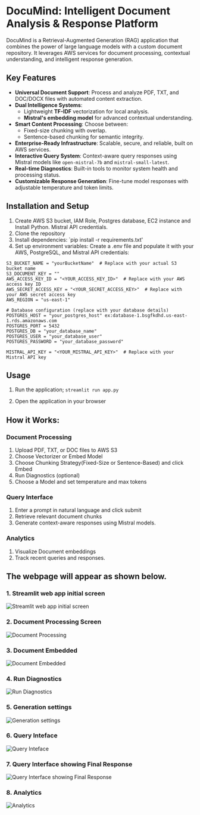 # DocuMind: Intelligent Document Analysis & Response Platform

DocuMind is a Retrieval-Augmented Generation (RAG) application that combines the power of large language models with a custom document repository. It leverages AWS services for document processing, contextual understanding, and intelligent response generation.

## Key Features
- **Universal Document Support**: Process and analyze PDF, TXT, and DOC/DOCX files with automated content extraction.
- **Dual Intelligence Systems**:
  - Lightweight **TF-IDF** vectorization for local analysis.
  - **Mistral's embedding model** for advanced contextual understanding.
- **Smart Content Processing**: Choose between:
  - Fixed-size chunking with overlap.
  - Sentence-based chunking for semantic integrity.
- **Enterprise-Ready Infrastructure**: Scalable, secure, and reliable, built on AWS services.
- **Interactive Query System**: Context-aware query responses using Mistral models like `open-mistral-7b` and `mistral-small-latest`.
- **Real-time Diagnostics**: Built-in tools to monitor system health and processing status.
- **Customizable Response Generation**: Fine-tune model responses with adjustable temperature and token limits.

## Installation and Setup

1. Create AWS S3 bucket, IAM Role, Postgres database, EC2 instance and Install Python. Mistral API credentials.
2. Clone the repository
3. Install dependencies:
  `pip install -r requirements.txt'
4. Set up environment variables: Create a .env file and populate it with your AWS, PostgreSQL, and Mistral API credentials:
```
S3_BUCKET_NAME = "yourBucketName"  # Replace with your actual S3 bucket name
S3_DOCUMENT_KEY = ""
AWS_ACCESS_KEY_ID = "<YOUR_ACCESS_KEY_ID>"  # Replace with your AWS access key ID
AWS_SECRET_ACCESS_KEY = "<YOUR_SECRET_ACCESS_KEY>"  # Replace with your AWS secret access key
AWS_REGION = "us-east-1"

# Database configuration (replace with your database details)
POSTGRES_HOST = "your_postgres_host" ex:database-1.bsgfkdhd.us-east-1.rds.amazonaws.com
POSTGRES_PORT = 5432
POSTGRES_DB = "your_database_name"
POSTGRES_USER = "your_database_user"
POSTGRES_PASSWORD = "your_database_password"

MISTRAL_API_KEY = "<YOUR_MISTRAL_API_KEY>"  # Replace with your Mistral API key
```
## Usage

1. Run the application;
`streamlit run app.py`

2. Open the application in your browser

## How it Works:

### Document Processing
1. Upload PDF, TXT, or DOC files to AWS S3
2. Choose Vectorizer or Embed Model 
3. Choose Chunking Strategy(Fixed-Size or Sentence-Based) and click Embed
4. Run Diagnostics (optional)
5. Choose a Model and set temperature and max tokens 

### Query Interface
1. Enter a prompt in natural language and click submit
2. Retrieve relevant document chunks
3. Generate context-aware responses using Mistral models.

### Analytics 
1. Visualize Document embeddings
2. Track recent queries and responses.


## The webpage will appear as shown below. 


### 1. Streamlit web app initial screen
![Streamlit web app initial screen](1.jpg)

### 2. Document Processing Screen 
![Document Processing](2.jpg)


### 3. Document Embedded 
![Document Embedded](3.jpg)


### 4. Run Diagnostics 
![Run Diagnostics](4.jpg)


### 5. Generation settings 
![Generation settings](5.jpg)


### 6. Query Inteface  
![Query Inteface](6.jpg)


### 7. Query Interface showing Final Response
![Query Interface showing Final Response](7.jpg)

### 8. Analytics
![Analytics](8.jpg)





